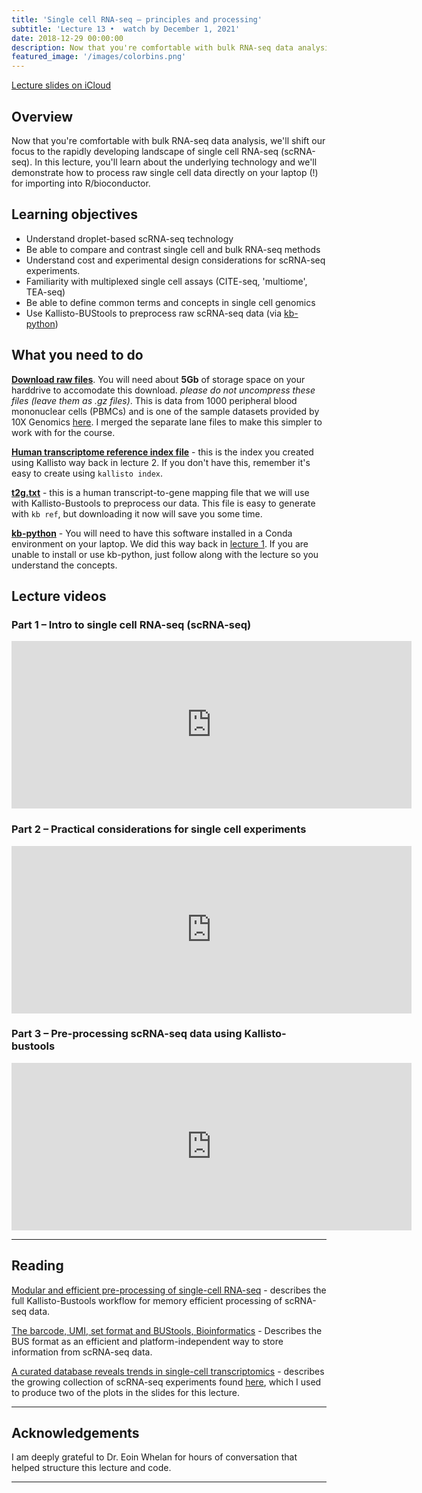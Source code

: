 ```yaml
---
title: 'Single cell RNA-seq – principles and processing'
subtitle: 'Lecture 13 •  watch by December 1, 2021'
date: 2018-12-29 00:00:00
description: Now that you're comfortable with bulk RNA-seq data analysis, we'll shift our focus to the rapidly developing landscape of single cell RNA-seq (scRNA-seq).  In this lecture, you'll learn about the underlying technology and we'll demonstrate how to process raw single cell data directly on your laptop (!) for importing into R/bioconductor.
featured_image: '/images/colorbins.png'
---
```


[Lecture slides on iCloud](https://www.icloud.com/keynote/0Le8wONoMpbxbT03G7kCbUg6Q#Lecture14%5FscRNAseq)

## Overview

Now that you're comfortable with bulk RNA-seq data analysis, we'll shift our focus to the rapidly developing landscape of single cell RNA-seq (scRNA-seq).  In this lecture, you'll learn about the underlying technology and we'll demonstrate how to process raw single cell data directly on your laptop (!) for importing into R/bioconductor.

## Learning objectives

* Understand droplet-based scRNA-seq technology
* Be able to compare and contrast single cell and bulk RNA-seq methods 
* Understand cost and experimental design considerations for scRNA-seq experiments.
* Familiarity with multiplexed single cell assays (CITE-seq, 'multiome', TEA-seq)
* Be able to define common terms and concepts in single cell genomics
* Use Kallisto-BUStools to preprocess raw scRNA-seq data (via [kb-python](https://www.kallistobus.tools/))


## What you need to do

**[Download raw files](https://drive.google.com/drive/folders/1DbLRO4kv-y3W06adFR26RdSaDPmfB4UA?usp=sharing)**.  You will need about **5Gb** of storage space on your harddrive to accomodate this download.  *please do not uncompress these files (leave them as .gz files)*.  This is data from 1000 peripheral blood mononuclear cells (PBMCs) and is one of the sample datasets provided by 10X Genomics [here](https://bit.ly/10xPBMC_small).  I  merged the separate lane files to make this simpler to work with for the course.  

**[Human transcriptome reference index file](https://diytranscriptomics.com/project/lecture-02)** - this is the index you created using Kallisto way back in lecture 2.  If you don't have this, remember it's easy to create using `kallisto index`.

**[t2g.txt](http://DIYtranscriptomics.github.io/Code/files/t2g.txt)** - this is a human transcript-to-gene mapping file that we will use with Kallisto-Bustools to preprocess our data.  This file is easy to generate with `kb ref`, but downloading it now will save you some time.

**[kb-python](https://github.com/pachterlab/kb_python)** - You will need to have this software installed in a Conda environment on your laptop.  We did this way back in [lecture 1](https://diytranscriptomics.com/project/lecture-01).  If you are unable to install or use kb-python, just follow along with the lecture so you understand the concepts.

## Lecture videos

### Part 1 – Intro to single cell RNA-seq (scRNA-seq)

<iframe src="https://player.vimeo.com/video/650686313" width="640" height="268" frameborder="0" allow="autoplay; fullscreen" allowfullscreen></iframe>

### Part 2 – Practical considerations for single cell experiments

<iframe src="https://player.vimeo.com/video/650690531" width="640" height="268" frameborder="0" allow="autoplay; fullscreen" allowfullscreen></iframe>

### Part 3 – Pre-processing scRNA-seq data using Kallisto-bustools

<iframe src="https://player.vimeo.com/video/650697085" width="640" height="268" frameborder="0" allow="autoplay; fullscreen" allowfullscreen></iframe>

---

## Reading

[Modular and efficient pre-processing of single-cell RNA-seq](https://doi.org/10.1101/673285) - describes the full Kallisto-Bustools workflow for memory efficient processing of scRNA-seq data.

[The barcode, UMI, set format and BUStools, Bioinformatics](https://doi.org/10.1093/bioinformatics/btz279) - Describes the BUS format as an efficient and platform-independent way to store information from scRNA-seq data.

[A curated database reveals trends in single-cell transcriptomics](https://doi.org/10.1093/database/baaa073) - describes the growing collection of scRNA-seq experiments found [here](www.nxn.se/single-cell-studies/gui), which I used to produce two of the plots in the slides for this lecture.

---

## Acknowledgements

I am deeply grateful to Dr. Eoin Whelan for hours of conversation that helped structure this lecture and code. 

----


